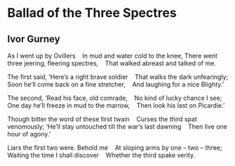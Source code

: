 # Ballad of the Three Spectres
## Ivor Gurney
As I went up by Ovillers
   In mud and water cold to the knee,
There went three jeering, fleering spectres,
   That walked abreast and talked of me.

The first said, ‘Here’s a right brave soldier
   That walks the dark unfearingly;
Soon he’ll come back on a fine stretcher,
   And laughing for a nice Blighty.’

The second, ‘Read his face, old comrade,
   No kind of lucky chance I see;
One day he’ll freeze in mud to the marrow,
   Then look his last on Picardie.’

Though bitter the word of these first twain
   Curses the third spat venomously;
‘He’ll stay untouched till the war’s last dawning
   Then live one hour of agony.’

Liars the first two were. Behold me
   At sloping arms by one – two – three;
Waiting the time I shall discover
   Whether the third spake verity.
